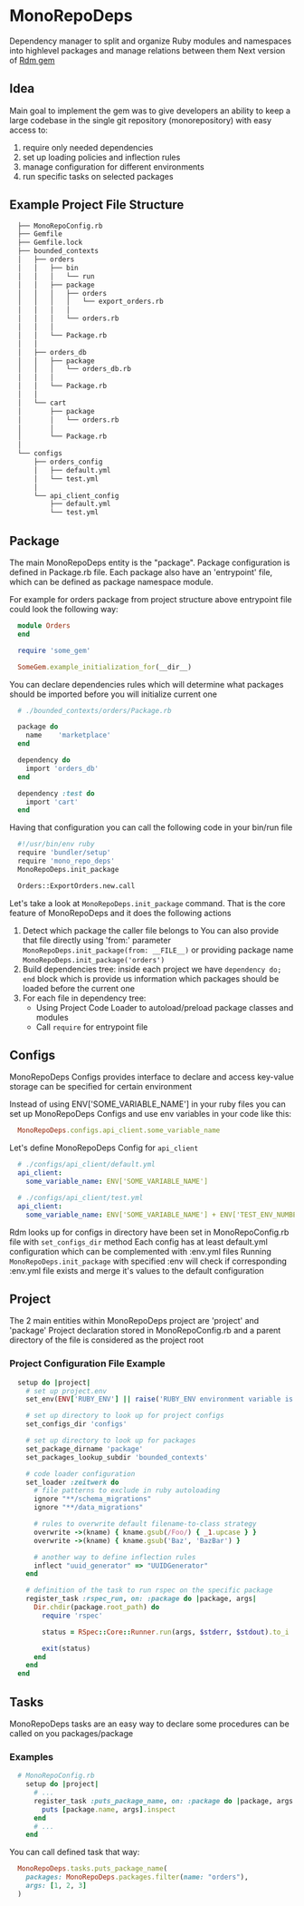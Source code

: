 # MonoRepoDeps

Dependency manager to split and organize Ruby modules and namespaces into highlevel packages and manage relations between them
Next version of [Rdm gem](https://github.com/droidlabs/rdm)

## Idea
Main goal to implement the gem was to give developers an ability to keep a large codebase in the single git repository (monorepository) with easy access to:
1) require only needed dependencies
2) set up loading policies and inflection rules
3) manage configuration for different environments
4) run specific tasks on selected packages

## Example Project File Structure
```bash
  ├── MonoRepoConfig.rb
  ├── Gemfile
  ├── Gemfile.lock
  ├── bounded_contexts
  │   ├── orders
  │   │   ├── bin
  │   │   │   └── run
  │   │   ├── package
  │   │   │   ├── orders
  │   │   │   │   └── export_orders.rb
  │   │   │   │
  │   │   │   └── orders.rb
  │   │   │
  │   │   └── Package.rb
  │   │
  │   ├── orders_db
  │   │   ├── package
  │   │   │   └── orders_db.rb
  │   │   │
  │   │   └── Package.rb
  │   │
  │   └── cart
  │       ├── package
  │       │   └── orders.rb
  │       │
  │       └── Package.rb
  │
  └── configs
      ├── orders_config
      │   ├── default.yml
      │   └── test.yml
      │
      └── api_client_config
          ├── default.yml
          └── test.yml
```

## Package
  The main MonoRepoDeps entity is the "package".
  Package configuration is defined in Package.rb file.
  Each package also have an 'entrypoint' file, which can be defined as package namespace module.

  For example for orders package from project structure above entrypoint file could look the following way:
  ```ruby
    module Orders
    end

    require 'some_gem'

    SomeGem.example_initialization_for(__dir__)
  ```

  You can declare dependencies rules which will determine what packages should be imported before you will initialize current one
  ```ruby
    # ./bounded_contexts/orders/Package.rb

    package do
      name    'marketplace'
    end

    dependency do
      import 'orders_db'
    end

    dependency :test do
      import 'cart'
    end
  ```

  Having that configuration you can call the following code in your bin/run file
  ```bash
    #!/usr/bin/env ruby
    require 'bundler/setup'
    require 'mono_repo_deps'
    MonoRepoDeps.init_package

    Orders::ExportOrders.new.call
  ```

  Let's take a look at ```MonoRepoDeps.init_package``` command. That is the core feature of MonoRepoDeps and it does the following actions
  1. Detect which package the caller file belongs to
  You can also provide that file directly using 'from:' parameter
  ```MonoRepoDeps.init_package(from: __FILE__)```
  or providing package name
  ```MonoRepoDeps.init_package('orders')```
  2. Build dependencies tree: inside each project we have ```dependency do; end``` block which is provide us information which packages should be loaded before the current one
  3. For each file in dependency tree:
      * Using Project Code Loader to autoload/preload package classes and modules
      * Call ```require``` for entrypoint file

## Configs
  MonoRepoDeps Configs provides interface to declare and access key-value storage can be specified for certain environment

  Instead of using ENV['SOME_VARIABLE_NAME'] in your ruby files you can set up MonoRepoDeps Configs and use env variables in your code like this:
  ```ruby
    MonoRepoDeps.configs.api_client.some_variable_name
  ```
  Let's define MonoRepoDeps Config for ```api_client```
  ```yml
    # ./configs/api_client/default.yml
    api_client:
      some_variable_name: ENV['SOME_VARIABLE_NAME']

    # ./configs/api_client/test.yml
    api_client:
      some_variable_name: ENV['SOME_VARIABLE_NAME'] + ENV['TEST_ENV_NUMBER']
  ```

  Rdm looks up for configs in directory have been set in MonoRepoConfig.rb file with ```set_configs_dir``` method
  Each config has at least default.yml configuration which can be complemented with :env.yml files
  Running ```MonoRepoDeps.init_package``` with specified :env will check if corresponding :env.yml file exists and merge it's values to the default configuration

## Project
  The 2 main entities within MonoRepoDeps project are 'project' and 'package'
  Project declaration stored in MonoRepoConfig.rb and a parent directory of the file is considered as the project root

  ### Project Configuration File Example

  ```ruby
    setup do |project|
      # set up project.env
      set_env(ENV['RUBY_ENV'] || raise('RUBY_ENV environment variable is not set'))

      # set up directory to look up for project configs
      set_configs_dir 'configs'

      # set up directory to look up for packages
      set_package_dirname 'package'
      set_packages_lookup_subdir 'bounded_contexts'

      # code loader configuration
      set_loader :zeitwerk do
        # file patterns to exclude in ruby autoloading
        ignore "**/schema_migrations"
        ignore "**/data_migrations"

        # rules to overwrite default filename-to-class strategy
        overwrite ->(kname) { kname.gsub(/Foo/) { _1.upcase } }
        overwrite ->(kname) { kname.gsub('Baz', 'BazBar') }

        # another way to define inflection rules
        inflect "uuid_generator" => "UUIDGenerator"
      end

      # definition of the task to run rspec on the specific package
      register_task :rspec_run, on: :package do |package, args|
        Dir.chdir(package.root_path) do
          require 'rspec'

          status = RSpec::Core::Runner.run(args, $stderr, $stdout).to_i

          exit(status)
        end
      end
    end
  ```

## Tasks
  MonoRepoDeps tasks are an easy way to declare some procedures can be called on you packages/package

  ### Examples
  ```ruby
    # MonoRepoConfig.rb
      setup do |project|
        # ...
        register_task :puts_package_name, on: :package do |package, args|
          puts [package.name, args].inspect
        end
        # ...
      end
  ```

  You can call defined task that way:
  ```ruby
    MonoRepoDeps.tasks.puts_package_name(
      packages: MonoRepoDeps.packages.filter(name: "orders"),
      args: [1, 2, 3]
    )
  ```